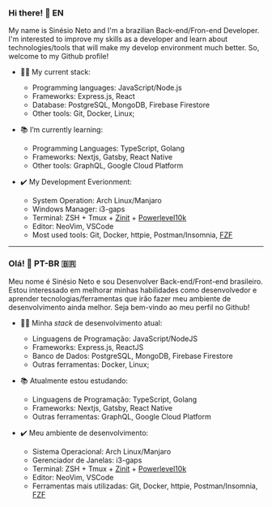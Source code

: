 ### Hi there! 🖖 EN
My name is Sinésio Neto and I'm a brazilian Back-end/Fron-end Developer. I'm interested to improve my skills as a developer and learn about technologies/tools that will make my develop environment much better. So, welcome to my Github profile!

- :man_technologist: My current stack:
  - Programming languages: JavaScript/Node.js
  - Frameworks: Express.js, React
  - Database: PostgreSQL, MongoDB, Firebase Firestore
  - Other tools: Git, Docker, Linux;
  
- 📚 I’m currently learning: 
  - Programming Languages: TypeScript, Golang 
  - Frameworks: Nextjs, Gatsby, React Native
  - Other tools: GraphQL, Google Cloud Platform
  
- ✔️ My Development Everionment:
  - System Operation: Arch Linux/Manjaro
  - Windows Manager: i3-gaps
  - Terminal: ZSH + Tmux + [Zinit](https://github.com/zdharma/zinit) + [Powerlevel10k](https://github.com/romkatv/powerlevel10k)
  - Editor: NeoVim, VSCode
  - Most used tools: Git, Docker, httpie, Postman/Insomnia, [FZF](https://github.com/junegunn/fzf)
  
----------------------------
### Olá! 🖖 PT-BR 🇧🇷
Meu nome é Sinésio Neto e sou Desenvolver Back-end/Front-end brasileiro. Estou interessado em melhorar minhas habilidades como desenvolvedor e aprender tecnologias/ferramentas que irão fazer meu ambiente de desenvolvimento ainda melhor. Seja bem-vindo ao meu perfil no Github!

- :man_technologist: Minha _stack_ de desenvolvimento atual:
  - Linguagens de Programação: JavaScript/NodeJS
  - Frameworks: Express.js, ReactJS 
  - Banco de Dados: PostgreSQL, MongoDB, Firebase Firestore
  - Outras ferramentas: Docker, Linux;
  
- 📚 Atualmente estou estudando: 
  - Linguagens de Programação: TypeScript, Golang 
  - Frameworks: Nextjs, Gatsby, React Native
  - Outras ferramentas: GraphQL, Google Cloud Platform
  
- ✔️ Meu ambiente de desenvolvimento:
  - Sistema Operacional: Arch Linux/Manjaro
  - Gerenciador de Janelas: i3-gaps
  - Terminal: ZSH + Tmux + [Zinit](https://github.com/zdharma/zinit) + [Powerlevel10k](https://github.com/romkatv/powerlevel10k)
  - Editor: NeoVim, VSCode
  - Ferramentas mais utilizadas: Git, Docker, httpie, Postman/Insomnia, [FZF](https://github.com/junegunn/fzf)
